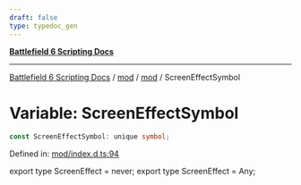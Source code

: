 ```yaml
---
draft: false
type: typedoc_gen
---
```


[**Battlefield 6 Scripting Docs**](../../../_index.md)

***

[Battlefield 6 Scripting Docs](../../../_index.md) / [mod](../../_index.md) / [mod](../_index.md) / ScreenEffectSymbol

# Variable: ScreenEffectSymbol

```ts
const ScreenEffectSymbol: unique symbol;
```

Defined in: [mod/index.d.ts:94](https://github.com/battlefield-portal-community/portal-docs/blob/ff09b2690670f74de7e97198022e5a97ff1161ff/generators/santiago/mod/index.d.ts#L94)

export type ScreenEffect = never;
export type ScreenEffect = Any;
